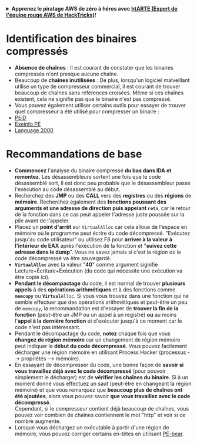 <details>

<summary><strong>Apprenez le piratage AWS de zéro à héros avec</strong> <a href="https://training.hacktricks.xyz/courses/arte"><strong>htARTE (Expert de l'équipe rouge AWS de HackTricks)</strong></a><strong>!</strong></summary>

Autres façons de soutenir HackTricks :

* Si vous souhaitez voir votre **entreprise annoncée dans HackTricks** ou **télécharger HackTricks en PDF**, consultez les [**PLANS D'ABONNEMENT**](https://github.com/sponsors/carlospolop) !
* Obtenez le [**swag officiel PEASS & HackTricks**](https://peass.creator-spring.com)
* Découvrez [**La famille PEASS**](https://opensea.io/collection/the-peass-family), notre collection exclusive de [**NFTs**](https://opensea.io/collection/the-peass-family)
* **Rejoignez le** 💬 [**groupe Discord**](https://discord.gg/hRep4RUj7f) ou le [**groupe Telegram**](https://t.me/peass) ou **suivez-nous** sur **Twitter** 🐦 [**@carlospolopm**](https://twitter.com/hacktricks_live)**.**
* **Partagez vos astuces de piratage en soumettant des PR aux** [**HackTricks**](https://github.com/carlospolop/hacktricks) et [**HackTricks Cloud**](https://github.com/carlospolop/hacktricks-cloud) dépôts GitHub.

</details>


# Identification des binaires compressés

* **Absence de chaînes** : Il est courant de constater que les binaires compressés n'ont presque aucune chaîne.
* Beaucoup de **chaînes inutilisées** : De plus, lorsqu'un logiciel malveillant utilise un type de compresseur commercial, il est courant de trouver beaucoup de chaînes sans références croisées. Même si ces chaînes existent, cela ne signifie pas que le binaire n'est pas compressé.
* Vous pouvez également utiliser certains outils pour essayer de trouver quel compresseur a été utilisé pour compresser un binaire :
* [PEiD](http://www.softpedia.com/get/Programming/Packers-Crypters-Protectors/PEiD-updated.shtml)
* [Exeinfo PE](http://www.softpedia.com/get/Programming/Packers-Crypters-Protectors/ExEinfo-PE.shtml)
* [Language 2000](http://farrokhi.net/language/)

# Recommandations de base

* **Commencez** l'analyse du binaire compressé **du bas dans IDA et remontez**. Les désassembleurs sortent une fois que le code désassemblé sort, il est donc peu probable que le désassembleur passe l'exécution au code désassemblé au début.
* Recherchez des **JMP** ou des **CALL** vers des **registres** ou des **régions** de **mémoire**. Recherchez également des **fonctions poussant des arguments et une adresse de direction puis appelant `retn`**, car le retour de la fonction dans ce cas peut appeler l'adresse juste poussée sur la pile avant de l'appeler.
* Placez un **point d'arrêt** sur `VirtualAlloc` car cela alloue de l'espace en mémoire où le programme peut écrire du code décompressé. "Exécutez jusqu'au code utilisateur" ou utilisez F8 pour **arriver à la valeur à l'intérieur de EAX** après l'exécution de la fonction et "**suivez cette adresse dans le dump**". Vous ne savez jamais si c'est la région où le code décompressé va être sauvegardé.
* **`VirtualAlloc`** avec la valeur "**40**" comme argument signifie Lecture+Écriture+Exécution (du code qui nécessite une exécution va être copié ici).
* **Pendant le décompactage** du code, il est normal de trouver **plusieurs appels** à des **opérations arithmétiques** et à des fonctions comme **`memcopy`** ou **`Virtual`**`Alloc`. Si vous vous trouvez dans une fonction qui ne semble effectuer que des opérations arithmétiques et peut-être un peu de `memcopy`, la recommandation est d'essayer de **trouver la fin de la fonction** (peut-être un JMP ou un appel à un registre) **ou** au moins l'**appel à la dernière fonction** et d'exécuter jusqu'à ce moment car le code n'est pas intéressant.
* Pendant le décompactage du code, **notez** chaque fois que vous **changez de région mémoire** car un changement de région mémoire peut indiquer le **début du code décompressé**. Vous pouvez facilement décharger une région mémoire en utilisant Process Hacker (processus --> propriétés --> mémoire).
* En essayant de décompresser du code, une bonne façon de **savoir si vous travaillez déjà avec le code décompressé** (pour pouvoir simplement le décharger) est de **vérifier les chaînes du binaire**. Si à un moment donné vous effectuez un saut (peut-être en changeant la région mémoire) et que vous remarquez que **beaucoup plus de chaînes ont été ajoutées**, alors vous pouvez savoir **que vous travaillez avec le code décompressé**.\
Cependant, si le compresseur contient déjà beaucoup de chaînes, vous pouvez voir combien de chaînes contiennent le mot "http" et voir si ce nombre augmente.
* Lorsque vous déchargez un exécutable à partir d'une région de mémoire, vous pouvez corriger certains en-têtes en utilisant [PE-bear](https://github.com/hasherezade/pe-bear-releases/releases).

</details>
